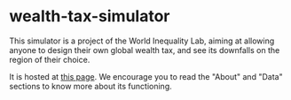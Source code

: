 # wealth-tax-simulator

This simulator is a project of the World Inequality Lab, aiming at allowing anyone to design their own global wealth tax, and see its downfalls on the region of their choice.

It is hosted at [this page](https://wid.world/world-wealth-tax-simulator/). We encourage you to read the "About" and "Data" sections to know more about its functioning.

